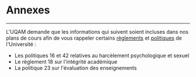 # Annexes

-----

L'UQAM demande que les informations qui suivent soient incluses dans nos plans de cours afin de vous rappeler certains [règlements](https://instances.uqam.ca/reglements-politiques-et-autres-documents/reglements/) et [politiques](https://instances.uqam.ca/reglements-politiques-et-autres-documents/politiques/) de l'Université&nbsp;:

- Les politiques 16 et 42 relatives au harcèlement psychologique et sexuel
- Le règlement 18 sur l'intégrité académique
- La politique 23 sur l'évaluation des enseignements